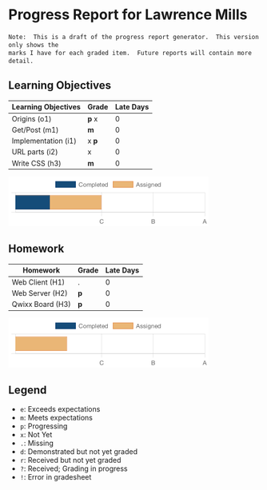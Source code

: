 # Progress Report for Lawrence Mills
    Note:  This is a draft of the progress report generator.  This version only shows the
    marks I have for each graded item.  Future reports will contain more detail.
## Learning Objectives
|Learning Objectives|Grade|Late Days|
|------|-------|-------|
|Origins (o1)|**p** x|0|
|Get/Post (m1)|**m**|0|
|Implementation (i1)|x **p**|0|
|URL parts (i2)|x|0|
|Write CSS (h3)|**m**|0|

![Learning Objectives](LearningObjectives.png)
## Homework
|Homework|Grade|Late Days|
|------|-------|-------|
|Web Client (H1)|.|0|
|Web Server (H2)|**p**|0|
|Qwixx Board (H3)|**p**|0|

![Homework](Homework.png)

## Legend 
* `e`: Exceeds expectations
* `m`: Meets expectations
* `p`: Progressing
* `x`: Not Yet
* `.`: Missing
* `d`: Demonstrated but not yet graded
* `r`: Received but not yet graded
* `?`: Received; Grading in progress
* `!`: Error in gradesheet

